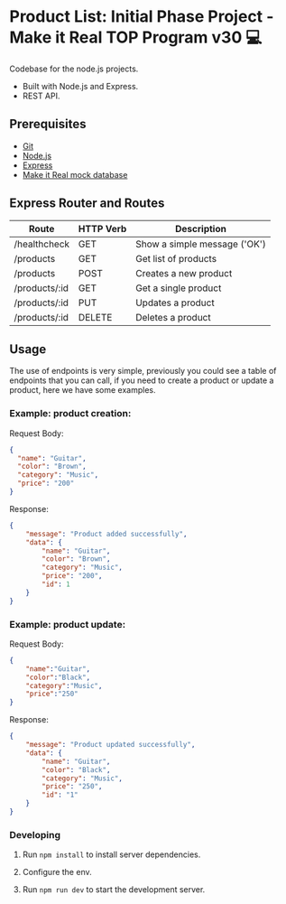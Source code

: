 # Product List: Initial Phase Project - Make it Real TOP Program v30 💻

Codebase for the node.js projects.

- Built with Node.js and Express.
- REST API.

## Prerequisites

- [Git](https://git-scm.com/downloads)
- [Node.js](https://nodejs.org/es)
- [Express](https://expressjs.com/)
- [Make it Real mock database](https://www.npmjs.com/package/@makeitrealcamp/db-mock)

## Express Router and Routes

| Route           | HTTP Verb | Description                          |
| ----------------| --------- | ------------------------------------ |
| /healthcheck    | GET       | Show a simple message ('OK')         |
| /products       | GET       | Get list of products                 |
| /products       | POST      | Creates a new product                |
| /products/:id   | GET       | Get a single product                 |
| /products/:id   | PUT       | Updates a product                    |
| /products/:id   | DELETE    | Deletes a product                    |


## Usage
The use of endpoints is very simple, previously you could see a table of endpoints that you can call, if you need to create a product or update a product, here we have some examples.

### Example: **product creation**:

Request Body:
```json
{
  "name": "Guitar",
  "color": "Brown",
  "category": "Music",
  "price": "200"
}
```

Response:
```json
{
    "message": "Product added successfully",
    "data": {
        "name": "Guitar",
        "color": "Brown",
        "category": "Music",
        "price": "200",
        "id": 1
    }
}
```
### Example: **product update**:

Request Body:
```json
{
    "name":"Guitar",
    "color":"Black",
    "category":"Music",
    "price":"250"
}
```

Response:

```json
{
    "message": "Product updated successfully",
    "data": {
        "name": "Guitar",
        "color": "Black",
        "category": "Music",
        "price": "250",
        "id": "1"
    }
}
```

### Developing

1. Run `npm install` to install server dependencies.

2. Configure the env.

4. Run `npm run dev` to start the development server.